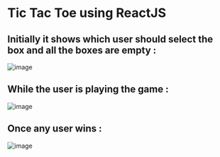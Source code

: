 # Tic Tac Toe using ReactJS 

## Initially it shows which user should select the box and all the boxes are empty :

![image](https://user-images.githubusercontent.com/57398305/129574846-4d571b59-6a01-4026-bd11-a99ef54fa8a9.png)

## While the user is playing the game :

![image](https://user-images.githubusercontent.com/57398305/129574902-10b3e144-296f-4a37-91f0-6a80888e4835.png)

## Once any user wins :

![image](https://user-images.githubusercontent.com/57398305/129575089-87da3cf2-017e-4f25-a14d-c41b9665f456.png)


